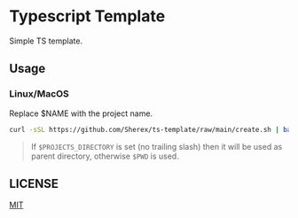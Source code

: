 # Typescript Template
Simple TS template.

## Usage

### Linux/MacOS
Replace $NAME with the project name.
```sh
curl -sSL https://github.com/Sherex/ts-template/raw/main/create.sh | bash -s $NAME
```

> If `$PROJECTS_DIRECTORY` is set (no trailing slash) then it will be used as parent directory, otherwise `$PWD` is used.

## LICENSE
[MIT](LICENSE)
